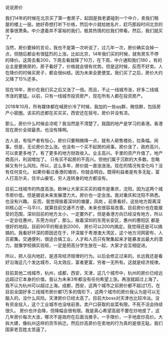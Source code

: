 说说房价

我们14年的时候在北京买了第一套房子，起因是我老婆碰到一个中介，卖我们租屋的楼上一层。她好奇想打听下价格，然后中介就给她名片，赶巧那段时间北京的房事很萧条。中介逮着并不富裕的我们，极其热情的拉我们带看。然后，我们就买了。

当然，房价要掉的言论，我也不是第一次听说了，过几年一次，房价确实会掉一点，但随后都会有很猛烈的上涨。比如北京，14年我们买的时候，就有房东不停的降价。这周去看200，下周去看就降了10万，在下周，中介通知我们180 。有的业主是要换房的，房子看好了，价格就会很有优势。但是这时候，反而不好卖。人在降价的时候买房子，都会很纠结。因为未来会更便宜。我们买了之后，房价大约又降了15%还多。

现在18年，房价在我们买之后又涨了一倍。而且，不止一线城市涨，好多二线城市涨的更猛。以前，只有一线城市投资房产，现在所有人都在投资房产。

2018年10月，所有媒体都在喊房价冷了时候，我加的一些qq群，微信群，包括房产小密圈。该买的还都在买买买，西安还在摇号。房价并没有凉。

那么，房价什么时候会凉呢？我当然是不清楚了。我国的地产是学习的香港。香港现在房价全球最贵。也没有降啊。

古人说，有恒产者有恒心，房价只要稍微降一点，就有人砸售楼处，拉条幅。闹事。但是，无论房价怎么涨。也没有一个买不起房的闹事。房价涨了，政府高兴，可以卖更多地了。有了更多的地方财政收入。业主高兴。手里的资产升值了。地产商高兴，利润增加了。 只有买不起房的不高兴。但他们属于沉默的大多数。忽略掉又有什么风险。所以，这么多年，房价就一直涨涨涨。现在的情况有变化吗？没有任何变化。
如果你看过香港的塘坊，你就会明白。既得利益者是有多无耻，富人打高尔夫，住半山豪宅，穷人连转身的地方都没有。

目前二线城市的热度高涨。欧神让大家买买买的城市是重庆，沈阳，因为这两个城市房价低。但是据说未来发展潜力大。房价也一定会涨。我对重庆和沈阳不熟悉。也没有兴趣。 反而，我觉得挨着深圳的塘厦，凤岗 。前景看好。这些地方距离深圳核心区一马平川，就算目前交通不方便，未来也很容易改善。目前房价也在能接受的范围，深圳目前的地方太小，一定要外扩。但是香港方向已经没有地方，所以一定会往惠州，东莞方向扩，那么，挨着深圳的东莞长安区，惠州的惠阳区 都是很好的地段。目前90平的租金到2000， 房价可以200内搞定。我觉得还是可以搞搞的。我看好环深的原因还在于，环深属于粤港澳大湾区，这个地方河网密布，人员密集。交通便利，很适合搞工业。人才和人员只有聚集起来才能暴发出最大的潜力。就像学校搞实验班，一定是把高分学生放在一起，大家才会互相促进。

所以，把人往内地赶，是违背经济规律的行为。以后会修正过来的。长远我还是看好沿海这几个发达城市，马太效应，富者更富，穷者一无所有。这就是经济规律。

目前其他二线城市，杭州，成都，西安，天津，这几个城市中，杭州的房价已经远远超过它本身的价值。我认为未来3年都没有任何希望上涨。再涨就超过上海了。我不认为杭州可以超过上海。成都，西安，这两个城市之前房价都不超过1万。在目前全国好多三线城市房价都1万多的情形下，这两个城市的房价我认为是可以无脑入的。没什么风险。天津房价已经太高了。目前大boss对天津也比较冷淡。没有资金投入，这个工业城市也没啥前景。卖户口获取的韭菜有限。不死不活会持续很久。
房价也许会降，但降幅会很有限。我是真心希望高层不要在炒地皮了，这几年房价每次大涨，哪次不是政府在后面当推手。一手限价，一手地皮炒高价。大拆大建，像杭州这样的货币拆迁。然后炒高房价在卖地的行为真的是很无耻。我们国家老百姓太苦逼了。









